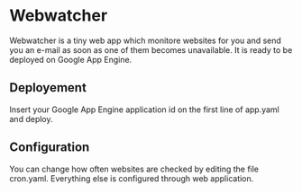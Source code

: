 Webwatcher
==========
Webwatcher is a tiny web app which monitore websites for you and send you an e-mail as soon as one of them becomes unavailable.
It is ready to be deployed on Google App Engine.

Deployement
----------
Insert your Google App Engine application id on the first line of app.yaml and deploy.

Configuration
-----------
You can change how often websites are checked by editing the file cron.yaml.
Everything else is configured through web application.